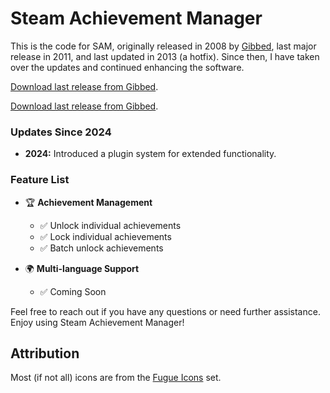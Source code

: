 # Steam Achievement Manager

This is the code for SAM, originally released in 2008 by [Gibbed](https://github.com/gibbed), last major release in 2011, and last updated in 2013 (a hotfix). Since then, I have taken over the updates and continued enhancing the software.

[Download last release from Gibbed](https://github.com/gibbed/SteamAchievementManager/releases/latest).

[Download last release from Gibbed](https://github.com/CelinexCute/SteamAchievementManager/releases/latest).


### Updates Since 2024
- **2024:** Introduced a plugin system for extended functionality.

### Feature List

- 🏆 **Achievement Management**
  - ✅ Unlock individual achievements
  - ✅ Lock individual achievements
  - ✅ Batch unlock achievements

- 🌍 **Multi-language Support**
  - ✅ Coming Soon

Feel free to reach out if you have any questions or need further assistance. Enjoy using Steam Achievement Manager!


## Attribution

Most (if not all) icons are from the [Fugue Icons](http://p.yusukekamiyamane.com/) set.
